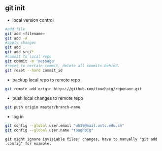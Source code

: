 git init
--------------
* local version control
```bash
#add file
git add <filename>
git add -A
#apply changes
git add .
git add src/*
#commit to local repo
git commit -m 'message'
#reset to certain commit, delete all commits behind.
git reset --hard commit_id
```
* backup local repo to remote repo
```bash
git remote add origin https://github.com/touchpig/reponame.git
```

* push local changes to remote repo
```bash
git push origin master/branch-name
```

* log in
```bash
git config --global user.email "wh19@mail.ustc.edu.cn"
git config --global user.name "toughpig"
```

`git might ignore invisiable files' changes, have to manually "git add .config" for example.`


